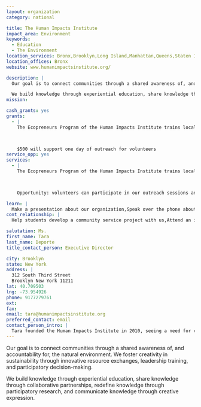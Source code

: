 ```yaml
---
layout: organization
category: national

title: The Human Impacts Institute
impact_area: Environment
keywords: 
  - Education
  - The Environment
location_services: Bronx,Brooklyn,Long Island,Manhattan,Queens,Staten Island,Greater New York,Outside NYC
location_offices: Bronx
website: www.humanimpactsinstitute.org/

description: |
  Our goal is to connect communities through a shared awareness of, and accountability for, the natural environment. We foster creativity in sustainability through innovative resource exchanges, leadership training, and participatory decision-making. 

  We build knowledge through experiential education, share knowledge through collaborative partnerships, redefine knowledge through participatory research, and communicate knowledge through creative expression.
mission: 

cash_grants: yes
grants: 
  - |
    The Ecopreneurs Program of the Human Impacts Institute trains local youth and volunteers to provide free one-on-one consulting to small businesses to help them save money, support local community and reduce their environmental impacts.

    

    $500 will support one day of outreach for volunteers
service_opp: yes
services: 
  - |
    The Ecopreneurs Program of the Human Impacts Institute trains local youth and volunteers to provide free one-on-one consulting to small businesses to help them save money, support local community and reduce their environmental impacts.

    

    Opportunity: volunteers can participate in our outreach sessions and gain experience in basic environmental consulting

learn: |
  Make a presentation about our organization,Speak over the phone about our work
cont_relationship: |
  Help students develop a community service project with us,Attend an in-school Check Award Assembly if we receive a grant,Help students tell local newspapers and media about their grant and/or project with us,Educate the school by leading a workshop,Collect pennies during the Penny Harvest next fall

salutation: Ms.
first_name: Tara
last_name: Deporte
title_contact_person: Executive Director

city: Brooklyn
state: New York
address: |
  312 South Third Street  
  Brooklyn New York 11211
lat: 40.709503
lng: -73.954926
phone: 9177279761
ext: 
fax: 
email: tara@humanimpactsinstitute.org
preferred_contact: email
contact_person_intro: |
  Tara founded the Human Impacts Institute in 2010, seeing a need for creative approaches to sustainability and global coalition building. Before starting the Human Impacts institute, Tara worked for 9 years as Director of Environmental Education and as Program Director for a NYC community-based organization--developing opportunities for inner-city youth to learn about, and develop responsibility for, their local environment.
---
```

Our goal is to connect communities through a shared awareness of, and accountability for, the natural environment. We foster creativity in sustainability through innovative resource exchanges, leadership training, and participatory decision-making. 

We build knowledge through experiential education, share knowledge through collaborative partnerships, redefine knowledge through participatory research, and communicate knowledge through creative expression.
